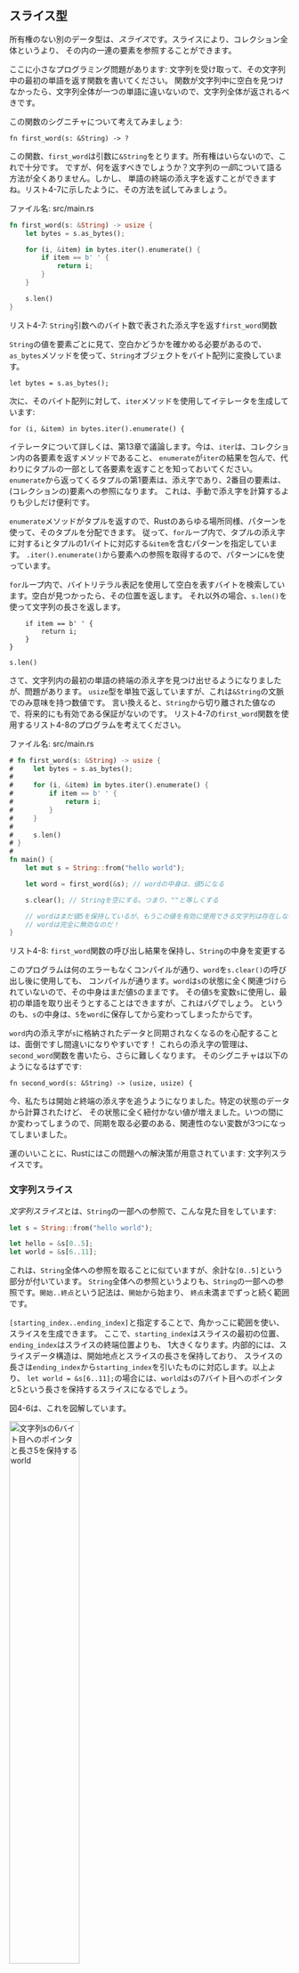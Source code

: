 <!--
## The Slice Type
-->

## スライス型

<!--
Another data type that does not have ownership is the *slice*. Slices let you
reference a contiguous sequence of elements in a collection rather than the
whole collection.
-->

所有権のない別のデータ型は、*スライス*です。スライスにより、コレクション全体というより、
その内の一連の要素を参照することができます。

<!--
Here’s a small programming problem: write a function that takes a string and
returns the first word it finds in that string. If the function doesn’t find a
space in the string, the whole string must be one word, so the entire string
should be returned.
-->

ここに小さなプログラミング問題があります: 文字列を受け取って、その文字列中の最初の単語を返す関数を書いてください。
関数が文字列中に空白を見つけなかったら、文字列全体が一つの単語に違いないので、文字列全体が返されるべきです。

<!--
Let’s think about the signature of this function:
-->

この関数のシグニチャについて考えてみましょう:

```rust,ignore
fn first_word(s: &String) -> ?
```

<!--
This function, `first_word`, has a `&String` as a parameter. We don’t want
ownership, so this is fine. But what should we return? We don’t really have a
way to talk about *part* of a string. However, we could return the index of the
end of the word. Let’s try that as shown in Listing 4-7.
-->

この関数、`first_word`は引数に`&String`をとります。所有権はいらないので、これで十分です。
ですが、何を返すべきでしょうか？文字列の*一部*について語る方法が全くありません。しかし、
単語の終端の添え字を返すことができますね。リスト4-7に示したように、その方法を試してみましょう。

<!--
<span class="filename">Filename: src/main.rs</span>
-->

<span class="filename">ファイル名: src/main.rs</span>

```rust
fn first_word(s: &String) -> usize {
    let bytes = s.as_bytes();

    for (i, &item) in bytes.iter().enumerate() {
        if item == b' ' {
            return i;
        }
    }

    s.len()
}
```

<!--
<span class="caption">Listing 4-7: The `first_word` function that returns a
byte index value into the `String` parameter</span>
-->

<span class="caption">リスト4-7: `String`引数へのバイト数で表された添え字を返す`first_word`関数</span>

<!--
Because we need to go through the `String` element by element and check whether
a value is a space, we’ll convert our `String` to an array of bytes using the
`as_bytes` method:
-->

`String`の値を要素ごとに見て、空白かどうかを確かめる必要があるので、
`as_bytes`メソッドを使って、`String`オブジェクトをバイト配列に変換しています。

```rust,ignore
let bytes = s.as_bytes();
```

<!--
Next, we create an iterator over the array of bytes using the `iter` method:
-->

次に、そのバイト配列に対して、`iter`メソッドを使用してイテレータを生成しています:

```rust,ignore
for (i, &item) in bytes.iter().enumerate() {
```

<!--
We’ll discuss iterators in more detail in Chapter 13. For now, know that `iter`
is a method that returns each element in a collection and that `enumerate`
wraps the result of `iter` and returns each element as part of a tuple instead.
The first element of the tuple returned from `enumerate` is the index, and the
second element is a reference to the element. This is a bit more convenient
than calculating the index ourselves.
-->

イテレータについて詳しくは、第13章で議論します。今は、`iter`は、コレクション内の各要素を返すメソッドであること、
`enumerate`が`iter`の結果を包んで、代わりにタプルの一部として各要素を返すことを知っておいてください。
`enumerate`から返ってくるタプルの第1要素は、添え字であり、2番目の要素は、(コレクションの)要素への参照になります。
これは、手動で添え字を計算するよりも少しだけ便利です。

<!--
Because the `enumerate` method returns a tuple, we can use patterns to
destructure that tuple, just like everywhere else in Rust. So in the `for`
loop, we specify a pattern that has `i` for the index in the tuple and `&item`
for the single byte in the tuple. Because we get a reference to the element
from `.iter().enumerate()`, we use `&` in the pattern.
-->

`enumerate`メソッドがタプルを返すので、Rustのあらゆる場所同様、パターンを使って、そのタプルを分配できます。
従って、`for`ループ内で、タプルの添え字に対する`i`とタプルの1バイトに対応する`&item`を含むパターンを指定しています。
`.iter().enumerate()`から要素への参照を取得するので、パターンに`&`を使っています。

<!--
Inside the `for` loop, We search for the byte that represents the space by
using the byte literal syntax. If we find a space, we return the position.
Otherwise, we return the length of the string by using `s.len()`:
-->

`for`ループ内で、バイトリテラル表記を使用して空白を表すバイトを検索しています。空白が見つかったら、その位置を返します。
それ以外の場合、`s.len()`を使って文字列の長さを返します。

```rust,ignore
    if item == b' ' {
        return i;
    }
}

s.len()
```

<!--
We now have a way to find out the index of the end of the first word in the
string, but there’s a problem. We’re returning a `usize` on its own, but it’s
only a meaningful number in the context of the `&String`. In other words,
because it’s a separate value from the `String`, there’s no guarantee that it
will still be valid in the future. Consider the program in Listing 4-8 that
uses the `first_word` function from Listing 4-7.
-->

さて、文字列内の最初の単語の終端の添え字を見つけ出せるようになりましたが、問題があります。
`usize`型を単独で返していますが、これは`&String`の文脈でのみ意味を持つ数値です。
言い換えると、`String`から切り離された値なので、将来的にも有効である保証がないのです。
リスト4-7の`first_word`関数を使用するリスト4-8のプログラムを考えてください。

<!--
<span class="filename">Filename: src/main.rs</span>
-->

<span class="filename">ファイル名: src/main.rs</span>

<!--
```rust
# fn first_word(s: &String) -> usize {
#     let bytes = s.as_bytes();
#
#     for (i, &item) in bytes.iter().enumerate() {
#         if item == b' ' {
#             return i;
#         }
#     }
#
#     s.len()
# }
#
fn main() {
let mut s = String::from("hello world");
-->

<!--
let word = first_word(&s); // word will get the value 5
-->

<!--
s.clear(); // This empties the String, making it equal to ""
-->

<!--
// word still has the value 5 here, but there's no more string that
// we could meaningfully use the value 5 with. word is now totally invalid!
}
```
-->

```rust
# fn first_word(s: &String) -> usize {
#     let bytes = s.as_bytes();
#
#     for (i, &item) in bytes.iter().enumerate() {
#         if item == b' ' {
#             return i;
#         }
#     }
#
#     s.len()
# }
#
fn main() {
    let mut s = String::from("hello world");

    let word = first_word(&s); // wordの中身は、値5になる

    s.clear(); // Stringを空にする。つまり、""と等しくする

    // wordはまだ値5を保持しているが、もうこの値を有効に使用できる文字列は存在しない。
    // wordは完全に無効なのだ！
}
```

<!--
<span class="caption">Listing 4-8: Storing the result from calling the
`first_word` function then changing the `String` contents</span>
-->

<span class="caption">リスト4-8: `first_word`関数の呼び出し結果を保持し、`String`の中身を変更する</span>

<!--
This program compiles without any errors and also would if we used `word`
after calling `s.clear()`. Because `word` isn’t connected to the state of `s`
at all, `word` still contains the value `5`. We could use that value `5` with
the variable `s` to try to extract the first word out, but this would be a bug
because the contents of `s` have changed since we saved `5` in `word`.
-->

このプログラムは何のエラーもなくコンパイルが通り、`word`を`s.clear()`の呼び出し後に使用しても、
コンパイルが通ります。`word`は`s`の状態に全く関連づけられていないので、その中身はまだ値`5`のままです。
その値`5`を変数`s`に使用し、最初の単語を取り出そうとすることはできますが、これはバグでしょう。
というのも、`s`の中身は、`5`を`word`に保存してから変わってしまったからです。

<!--
Having to worry about the index in `word` getting out of sync with the data in
`s` is tedious and error prone! Managing these indices is even more brittle if
we write a `second_word` function. Its signature would have to look like this:
-->

`word`内の添え字が`s`に格納されたデータと同期されなくなるのを心配することは、面倒ですし間違いになりやすいです！
これらの添え字の管理は、`second_word`関数を書いたら、さらに難しくなります。
そのシグニチャは以下のようになるはずです:

```rust,ignore
fn second_word(s: &String) -> (usize, usize) {
```

<!--
Now we’re tracking a starting *and* an ending index, and we have even more
values that were calculated from data in a particular state but aren’t tied to
that state at all. We now have three unrelated variables floating around that
need to be kept in sync.
-->

今、私たちは開始*と*終端の添え字を追うようになりました。特定の状態のデータから計算されたけど、
その状態に全く紐付かない値が増えました。いつの間にか変わってしまうので、同期を取る必要のある、関連性のない変数が3つになってしまいました。

<!--
Luckily, Rust has a solution to this problem: string slices.
-->

運のいいことに、Rustにはこの問題への解決策が用意されています: 文字列スライスです。

<!--
### String Slices
-->

### 文字列スライス

<!--
A *string slice* is a reference to part of a `String`, and it looks like this:
-->

*文字列スライス*とは、`String`の一部への参照で、こんな見た目をしています:

```rust
let s = String::from("hello world");

let hello = &s[0..5];
let world = &s[6..11];
```

<!--
This is similar to taking a reference to the whole `String` but with the extra
`[0..5]` bit. Rather than a reference to the entire `String`, it’s a reference
to a portion of the `String`. The `start..end` syntax is a range that begins at
`start` and continues up to, but not including, `end`.
-->

これは、`String`全体への参照を取ることに似ていますが、余計な`[0..5]`という部分が付いています。
`String`全体への参照というよりも、`String`の一部への参照です。`開始..終点`という記法は、`開始`から始まり、
`終点`未満までずっと続く範囲です。

<!--
We can create slices using a range within brackets by specifying
`[starting_index..ending_index]`, where `starting_index` is the first position
in the slice and `ending_index` is one more than the last position in the
slice. Internally, the slice data structure stores the starting position and
the length of the slice, which corresponds to `ending_index` minus
`starting_index`. So in the case of `let world = &s[6..11];`, `world` would be
a slice that contains a pointer to the 7th byte of `s` with a length value of 5.
-->

`[starting_index..ending_index]`と指定することで、角かっこに範囲を使い、スライスを生成できます。
ここで、`starting_index`はスライスの最初の位置、`ending_index`はスライスの終端位置よりも、
1大きくなります。内部的には、スライスデータ構造は、開始地点とスライスの長さを保持しており、
スライスの長さは`ending_index`から`starting_index`を引いたものに対応します。以上より、
`let world = &s[6..11];`の場合には、`world`は`s`の7バイト目へのポインタと5という長さを保持するスライスになるでしょう。

<!--
Figure 4-6 shows this in a diagram.
-->

図4-6は、これを図解しています。

<!--
<img alt="world containing a pointer to the 6th byte of String s and a length 5" src="img/trpl04-06.svg" class="center" style="width: 50%;" />
-->

<img alt="文字列sの6バイト目へのポインタと長さ5を保持するworld" src="img/trpl04-06.svg" class="center" style="width: 50%;" />

<!--
<span class="caption">Figure 4-6: String slice referring to part of a
`String`</span>
-->

<span class="caption">図4-6: `String`オブジェクトの一部を参照する文字列スライス</span>

<!--
With Rust’s `..` range syntax, if you want to start at the first index (zero),
you can drop the value before the two periods. In other words, these are equal:
-->

Rustの`..`という範囲記法で、最初の番号(ゼロ)から始めたければ、2連ピリオドの前に値を書かなければいいのです。
換言すれば、これらは等価です:

```rust
let s = String::from("hello");

let slice = &s[0..2];
let slice = &s[..2];
```

<!--
By the same token, if your slice includes the last byte of the `String`, you
can drop the trailing number. That means these are equal:
-->

同様の意味で、`String`の最後のバイトをスライスが含むのならば、末尾の数値を書かなければいいのです。
つまり、これらは等価になります:

```rust
let s = String::from("hello");

let len = s.len();

let slice = &s[3..len];
let slice = &s[3..];
```

<!--
You can also drop both values to take a slice of the entire string. So these
are equal:
-->

さらに、両方の値を省略すると、文字列全体のスライスを得られます。故に、これらは等価です:

```rust
let s = String::from("hello");

let len = s.len();

let slice = &s[0..len];
let slice = &s[..];
```

<!--
Note: String slice range indices must occur at valid UTF-8 character
boundaries. If you attempt to create a string slice in the middle of a
multibyte character, your program will exit with an error. For the purposes
of introducing string slices, we are assuming ASCII only in this section; a
more thorough discussion of UTF-8 handling is in the “Storing UTF-8 Encoded
Text with Strings” section of Chapter 8.
-->

> 注釈: 文字列スライスの範囲添え字は、有効なUTF-8文字境界に置かなければなりません。
> マルチバイト文字の真ん中で文字列スライスを生成しようとしたら、エラーでプログラムは落ちるでしょう。
> 文字列スライスを導入する目的で、この節ではASCIIのみを想定しています; UTF-8に関するより徹底した議論は、
> 第8章の「文字列でUTF-8エンコードされたテキストを格納する」節で行います。

<!--
With all this information in mind, let’s rewrite `first_word` to return a
slice. The type that signifies “string slice” is written as `&str`:
-->

これら全ての情報を心に留めて、`first_word`を書き直してスライスを返すようにしましょう。
文字列スライスを意味する型は、`&str`と記述します:

<!--
<span class="filename">Filename: src/main.rs</span>
-->

<span class="filename">ファイル名: src/main.rs</span>

```rust
fn first_word(s: &String) -> &str {
    let bytes = s.as_bytes();

    for (i, &item) in bytes.iter().enumerate() {
        if item == b' ' {
            return &s[0..i];
        }
    }

    &s[..]
}
```

<!--
We get the index for the end of the word in the same way as we did in Listing
4-7, by looking for the first occurrence of a space. When we find a space, we
return a string slice using the start of the string and the index of the space
as the starting and ending indices.
-->

リスト4-7で取った手段と同じ方法で単語の終端添え字を取得しています。つまり、最初の空白を探すことです。
空白を発見したら、文字列の最初を開始地点、空白の添え字を終了地点として使用して文字列スライスを返しています。

<!--
Now when we call `first_word`, we get back a single value that is tied to the
underlying data. The value is made up of a reference to the starting point of
the slice and the number of elements in the slice.
-->

これで、`first_word`を呼び出すと、元のデータに紐付けられた単独の値を得られるようになりました。
この値は、スライスの開始地点への参照とスライス中の要素数から構成されています。

<!--
Returning a slice would also work for a `second_word` function:
-->

`second_word`関数についても、スライスを返すことでうまくいくでしょう:

```rust,ignore
fn second_word(s: &String) -> &str {
```

<!--
We now have a straightforward API that’s much harder to mess up, because the
compiler will ensure the references into the `String` remain valid. Remember
the bug in the program in Listing 4-8, when we got the index to the end of the
first word but then cleared the string so our index was invalid? That code was
logically incorrect but didn’t show any immediate errors. The problems would
show up later if we kept trying to use the first word index with an emptied
string. Slices make this bug impossible and let us know we have a problem with
our code much sooner. Using the slice version of `first_word` will throw a
compile-time error:
-->

これで、ずっと混乱しにくい素直なAPIになりました。なぜなら、`String`への参照が有効なままであることをコンパイラが、
保証してくれるからです。最初の単語の終端添え字を得た時に、
文字列を空っぽにして先ほどの添え字が無効になってしまったリスト4-8のプログラムのバグを覚えていますか？
そのコードは、論理的に正しくないのですが、即座にエラーにはなりませんでした。問題は後になってから発生し、
それは空の文字列に対して、最初の単語の添え字を使用し続けようとした時でした。スライスならこんなバグはあり得ず、
コードに問題があるなら、もっと迅速に判明します。スライスバージョンの`first_word`を使用すると、
コンパイルエラーが発生します:

<!--
<span class="filename">Filename: src/main.rs</span>
-->

<span class="filename">ファイル名: src/main.rs</span>

```rust,ignore
fn main() {
    let mut s = String::from("hello world");

    let word = first_word(&s);

    s.clear(); // error!    (エラー！)

    println!("the first word is: {}", word);
}
```

<!--
Here’s the compiler error:
-->

こちらがコンパイルエラーです:

<<<<<<< HEAD
```text
$ cargo run
   Compiling ownership v0.1.0 (file:///projects/ownership)
error[E0502]: cannot borrow `s` as mutable because it is also borrowed as immutable
(エラー: 不変として借用されているので、`s`を可変で借用できません)
  --> src/main.rs:18:5
   |
16 |     let word = first_word(&s);
   |                           -- immutable borrow occurs here (不変借用はここで発生しています)
17 | 
18 |     s.clear(); // error!        (エラー！)
   |     ^^^^^^^^^ mutable borrow occurs here (可変借用はここで発生しています)
19 | 
20 |     println!("the first word is: {}", word);
   |                                       ---- immutable borrow later used here
                                                (不変借用はその後ここで使われています)

error: aborting due to previous error

For more information about this error, try `rustc --explain E0502`.
error: could not compile `ownership`.

To learn more, run the command again with --verbose.
=======
```console
{{#include ../listings/ch04-understanding-ownership/no-listing-19-slice-error/output.txt}}
>>>>>>> upstream/master
```

<!--
Recall from the borrowing rules that if we have an immutable reference to
something, we cannot also take a mutable reference. Because `clear` needs to
truncate the `String`, it tries to take a mutable reference, which fails. Not
only has Rust made our API easier to use, but it has also eliminated an entire
class of errors at compile time!
-->

借用規則から、何かへの不変な参照がある時、さらに可変な参照を得ることはできないことを思い出してください。
`clear`は`String`を切り詰める必要があるので、可変な参照を得ようとして失敗しているわけです。
RustのおかげでAPIが使いやすくなるだけでなく、ある種のエラー全てを完全にコンパイル時に排除してくれるのです！

<!--
#### String Literals Are Slices
-->

#### 文字列リテラルはスライスである

<!--
Recall that we talked about string literals being stored inside the binary. Now
that we know about slices, we can properly understand string literals:
-->

文字列は、バイナリに埋め込まれると話したことを思い出してください。今やスライスのことを知ったので、
文字列リテラルを正しく理解することができます。

```rust
let s = "Hello, world!";
```

<!--
The type of `s` here is `&str`: it’s a slice pointing to that specific point of
the binary. This is also why string literals are immutable; `&str` is an
immutable reference.
-->

ここでの`s`の型は、`&str`です: バイナリのその特定の位置を指すスライスです。
これは、文字列が不変である理由にもなっています。要するに、`&str`は不変な参照なのです。

<!--
#### String Slices as Parameters
-->

#### 引数としての文字列スライス

<!--
Knowing that you can take slices of literals and `String` values leads us to
one more improvement on `first_word`, and that’s its signature:
-->

リテラルや`String`値のスライスを得ることができると知ると、`first_word`に対して、もう一つ改善点を見出すことができます。
シグニチャです:

```rust,ignore
fn first_word(s: &String) -> &str {
```

<!--
A more experienced Rustacean would write the signature shown in Listing 4-9
instead because it allows us to use the same function on both `String` values
and `&str` values.
-->

もっと経験を積んだRustaceanなら、代わりにリスト4-9のようなシグニチャを書くでしょう。というのも、こうすると、
同じ関数を`String`値と`&str`値両方に使えるようになるからです。

```rust,ignore
fn first_word(s: &str) -> &str {
```

<!--
<span class="caption">Listing 4-9: Improving the `first_word` function by using
a string slice for the type of the `s` parameter</span>
-->

<span class="caption">リスト4-9: `s`引数の型に文字列スライスを使用して`first_word`関数を改善する</span>

<!--
If we have a string slice, we can pass that directly. If we have a `String`, we
can pass a slice of the entire `String`. Defining a function to take a string
slice instead of a reference to a `String` makes our API more general and useful
without losing any functionality:
-->

もし、文字列スライスがあるなら、それを直接渡せます。`String`があるなら、
その`String`全体のスライスを渡せます。`String`への参照の代わりに文字列スライスを取るよう関数を定義すると、
何も機能を失うことなくAPIをより一般的で有益なものにできるのです。

<span class="filename">Filename: src/main.rs</span>

<!--
```rust
# fn first_word(s: &str) -> &str {
#     let bytes = s.as_bytes();
#
#     for (i, &item) in bytes.iter().enumerate() {
#         if item == b' ' {
#             return &s[0..i];
#         }
#     }
#
#     &s[..]
# }
fn main() {
let my_string = String::from("hello world");
-->

<!--
// first_word works on slices of `String`s
let word = first_word(&my_string[..]);
-->

<!--
let my_string_literal = "hello world";
-->

<!--
// first_word works on slices of string literals
let word = first_word(&my_string_literal[..]);
-->

<!--
// Because string literals *are* string slices already,
// this works too, without the slice syntax!
let word = first_word(my_string_literal);
}
```
-->

```rust
# fn first_word(s: &str) -> &str {
#     let bytes = s.as_bytes();
#
#     for (i, &item) in bytes.iter().enumerate() {
#         if item == b' ' {
#             return &s[0..i];
#         }
#     }
#
#     &s[..]
# }
fn main() {
    let my_string = String::from("hello world");

    // first_wordは`String`のスライスに対して機能する
    let word = first_word(&my_string[..]);

    let my_string_literal = "hello world";

    // first_wordは文字列リテラルのスライスに対して機能する
    let word = first_word(&my_string_literal[..]);

    // 文字列リテラルは、すでに文字列スライス*な*ので、
    // スライス記法なしでも機能するのだ！
    let word = first_word(my_string_literal);
}
```

<!--
### Other Slices
-->

### 他のスライス

<!--
String slices, as you might imagine, are specific to strings. But there’s a
more general slice type, too. Consider this array:
-->

文字列リテラルは、ご想像通り、文字列に特化したものです。ですが、もっと一般的なスライス型も存在します。
この配列を考えてください:

```rust
let a = [1, 2, 3, 4, 5];
```

<!--
Just as we might want to refer to a part of a string, we might want to refer
to part of an array. We'd do so like this:
-->

文字列の一部を参照したくなる可能性があるのと同様、配列の一部を参照したくなる可能性もあります。
以下のようにすれば、参照することができます:

```rust
let a = [1, 2, 3, 4, 5];

let slice = &a[1..3];
```

<!--
This slice has the type `&[i32]`. It works the same way as string slices do, by
storing a reference to the first element and a length. You’ll use this kind of
slice for all sorts of other collections. We’ll discuss these collections in
detail when we talk about vectors in Chapter 8.
-->

このスライスは、`&[i32]`という型になります。これも文字列スライスと同じように動作します。
つまり、最初の要素への参照と長さを保持することです。他のすべての種類のコレクションに対して、
この種のスライスは使用するでしょう。これらのコレクションについて詳しくは、
第8章でベクタについて話すときに議論します。

<!--
## Summary
-->

## まとめ

<!--
The concepts of ownership, borrowing, and slices ensure memory safety in Rust
programs at compile time. The Rust language gives you control over your memory
usage in the same way as like other systems programming languages, but having the
owner of data automatically clean up that data when the owner goes out of scope
means you don’t have to write and debug extra code to get this control.
-->

所有権、借用、スライスの概念は、コンパイル時にRustプログラムにおいて、メモリ安全性を保証します。
Rust言語も他のシステムプログラミング言語と同じように、メモリの使用法について制御させてくれるわけですが、
所有者がスコープを抜けたときにデータの所有者に自動的にデータを片付けさせることは、この制御を得るために、
余計なコードを書いてデバッグする必要がないことを意味します。

<!--
Ownership affects how lots of other parts of Rust work, so we’ll talk about
these concepts further throughout the rest of the book. Let’s move on to
Chapter 5 and look at grouping pieces of data together in a `struct`.
-->

所有権は、Rustの他のいろんな部分が動作する方法に影響を与えるので、これ以降もこれらの概念についてさらに語っていく予定です。
第5章に移って、`struct`でデータをグループ化することについて見ていきましょう。

